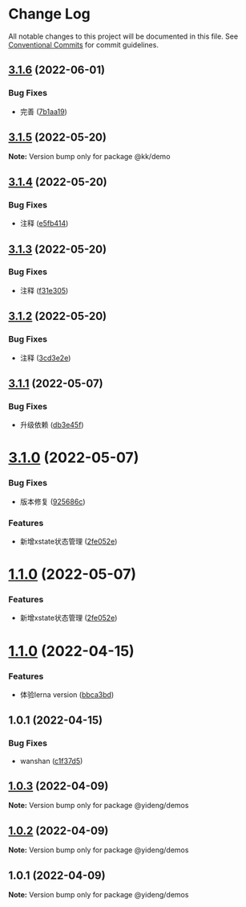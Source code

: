 # Change Log

All notable changes to this project will be documented in this file.
See [Conventional Commits](https://conventionalcommits.org) for commit guidelines.

## [3.1.6](https://github.com/AutumnDeSea/kk-libs/compare/@kk/demo@3.1.5...@kk/demo@3.1.6) (2022-06-01)


### Bug Fixes

* 完善 ([7b1aa19](https://github.com/AutumnDeSea/kk-libs/commit/7b1aa192a8f499b0a1dbe5055a5df6d664c50799))





## [3.1.5](https://github.com/AutumnDeSea/kk-libs/compare/@kk/demo@3.1.4...@kk/demo@3.1.5) (2022-05-20)

**Note:** Version bump only for package @kk/demo





## [3.1.4](https://github.com/AutumnDeSea/kk-libs/compare/@kk/demo@3.1.3...@kk/demo@3.1.4) (2022-05-20)


### Bug Fixes

* 注释 ([e5fb414](https://github.com/AutumnDeSea/kk-libs/commit/e5fb4145de74444ba6df7a32ced46d836512e537))





## [3.1.3](https://github.com/AutumnDeSea/kk-libs/compare/@kk/demo@3.1.2...@kk/demo@3.1.3) (2022-05-20)


### Bug Fixes

* 注释 ([f31e305](https://github.com/AutumnDeSea/kk-libs/commit/f31e3056ee59b3d44dfcb738ff789b7d506b1fe1))





## [3.1.2](https://github.com/AutumnDeSea/kk-libs/compare/@kk/demo@3.1.1...@kk/demo@3.1.2) (2022-05-20)


### Bug Fixes

* 注释 ([3cd3e2e](https://github.com/AutumnDeSea/kk-libs/commit/3cd3e2e1f04bc55e35fd7c443d0b51d79e915300))





## [3.1.1](https://github.com/AutumnDeSea/kk-libs/compare/@kk/demo@3.1.0...@kk/demo@3.1.1) (2022-05-07)


### Bug Fixes

* 升级依赖 ([db3e45f](https://github.com/AutumnDeSea/kk-libs/commit/db3e45f2fab01481c96a3a04b6e5783b8c3e24dd))





# [3.1.0](https://github.com/AutumnDeSea/kk-libs/compare/@kk/demo@1.1.0...@kk/demo@3.1.0) (2022-05-07)


### Bug Fixes

* 版本修复 ([925686c](https://github.com/AutumnDeSea/kk-libs/commit/925686cb0532075882eb5e664220f79cf55d5832))


### Features

* 新增xstate状态管理 ([2fe052e](https://github.com/AutumnDeSea/kk-libs/commit/2fe052eeda6fd5c23f3ee38b8a1e29f6a7f139af))





# [1.1.0](https://github.com/AutumnDeSea/kk-libs/compare/@kk/demo@1.1.0...@kk/demo@1.1.0) (2022-05-07)


### Features

* 新增xstate状态管理 ([2fe052e](https://github.com/AutumnDeSea/kk-libs/commit/2fe052eeda6fd5c23f3ee38b8a1e29f6a7f139af))





# [1.1.0](https://github.com/AutumnDeSea/kk-libs/compare/@kk/demo@1.0.1...@kk/demo@1.1.0) (2022-04-15)


### Features

* 体验lerna version ([bbca3bd](https://github.com/AutumnDeSea/kk-libs/commit/bbca3bd3b20410057a9a3313d5e33453d21e21d4))





## 1.0.1 (2022-04-15)


### Bug Fixes

* wanshan ([c1f37d5](https://github.com/AutumnDeSea/kk-libs/commit/c1f37d5dcb1eabf73a551bb83c830e358a1ed744))





## [1.0.3](https://github.com/lgwebdream/yd-libs/compare/@yideng/demos@1.0.2...@yideng/demos@1.0.3) (2022-04-09)

**Note:** Version bump only for package @yideng/demos





## [1.0.2](https://github.com/lgwebdream/yd-libs/compare/@yideng/demos@1.0.1...@yideng/demos@1.0.2) (2022-04-09)

**Note:** Version bump only for package @yideng/demos





## 1.0.1 (2022-04-09)

**Note:** Version bump only for package @yideng/demos
